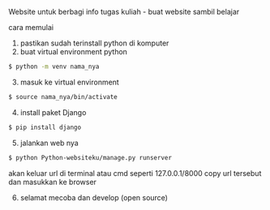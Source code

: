 Website untuk berbagi info tugas kuliah - buat website sambil belajar

cara memulai
1. pastikan sudah terinstall python di komputer
2. buat virtual environment python
```bash
$ python -m venv nama_nya
```
3. masuk ke virtual environment
```bash
$ source nama_nya/bin/activate
```
4. install paket Django
```bash
$ pip install django
```
5. jalankan web nya
```bash
$ python Python-websiteku/manage.py runserver
```
akan keluar url di terminal atau cmd seperti 127.0.0.1/8000
copy url tersebut dan masukkan ke browser

6. selamat mecoba dan develop (open source)